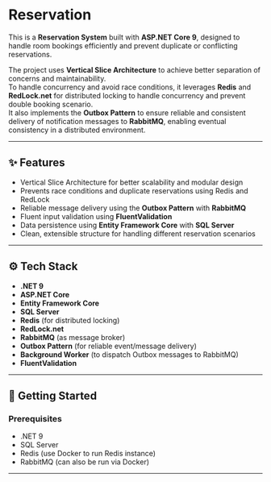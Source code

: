 #  Reservation 

This is a **Reservation System** built with **ASP.NET Core 9**, designed to handle room bookings efficiently and prevent duplicate or conflicting reservations.

The project uses **Vertical Slice Architecture** to achieve better separation of concerns and maintainability.  
To handle concurrency and avoid race conditions, it leverages **Redis** and **RedLock.net** for distributed locking to handle concurrency and prevent double booking scenario.  
It also implements the **Outbox Pattern** to ensure reliable and consistent delivery of notification messages to **RabbitMQ**, enabling eventual consistency in a distributed environment.

---

## ✨ Features

- Vertical Slice Architecture for better scalability and modular design  
- Prevents race conditions and duplicate reservations using Redis and RedLock  
- Reliable message delivery using the **Outbox Pattern** with **RabbitMQ**  
- Fluent input validation using **FluentValidation**  
- Data persistence using **Entity Framework Core** with **SQL Server**  
- Clean, extensible structure for handling different reservation scenarios

---

## ⚙️ Tech Stack

- **.NET 9**
- **ASP.NET Core**
- **Entity Framework Core**
- **SQL Server**
- **Redis** (for distributed locking)
- **RedLock.net**
- **RabbitMQ** (as message broker)
- **Outbox Pattern** (for reliable event/message delivery)
- **Background Worker** (to dispatch Outbox messages to RabbitMQ)
- **FluentValidation**

---

## 🚀 Getting Started

### Prerequisites

- .NET 9  
- SQL Server  
- Redis (use Docker to run Redis instance)  
- RabbitMQ (can also be run via Docker)

---
